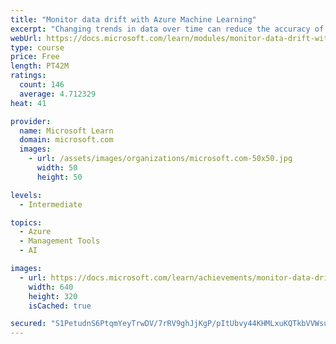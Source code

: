 ```yaml
---
title: "Monitor data drift with Azure Machine Learning"
excerpt: "Changing trends in data over time can reduce the accuracy of the predictions made by a model. Monitoring for this data drift is an important way to ensure your model continues to predict accurately."
webUrl: https://docs.microsoft.com/learn/modules/monitor-data-drift-with-azure-machine-learning/
type: course
price: Free
length: PT42M
ratings:
  count: 146
  average: 4.712329
heat: 41

provider:
  name: Microsoft Learn
  domain: microsoft.com
  images:
    - url: /assets/images/organizations/microsoft.com-50x50.jpg
      width: 50
      height: 50

levels:
  - Intermediate

topics:
  - Azure
  - Management Tools
  - AI

images:
  - url: https://docs.microsoft.com/learn/achievements/monitor-data-drift-with-azure-machine-learning-social.png
    width: 640
    height: 320
    isCached: true

secured: "S1PetudnS6PtqmYeyTrwDV/7rRV9ghJjKgP/pItUbvy44KHMLxuKQTkbVVWsubarlDXw3MyamlhNo8gKaZ+l4l9NGbziemDXexFSEoFuKMZQopbw0TrvsIFukym/9YUkNegwTDo6xYGM2mCmwaEgSlttiAZJTpMoj8ElMGrSDH/KSbyMxwpmL4ts9ae4gIk4ApAaoLDmPBKTitmlzrjtLU1oTYiWJWJA6lifsGLmIuv9RKkR5MAtVlH7GLnvH2Q8aVPFVy62NTlf70fuhnpl46wFwX6sSYQkkFB7KyGSxxSO37PCzAeEQb5rpnjmk46ASQlwvE8Bd8bkcm51rC8b++7TTPjwHWDjDfV6u1bI6ooL4rjXS1+1rHZf+C3oAIj1sZZfz7IQi4i9ByCK1ILG9ot+HOB0B9r6Kc6cWOURI/U=;aZJB7CQw4xmOLkR9XMPGKg=="
---
```


